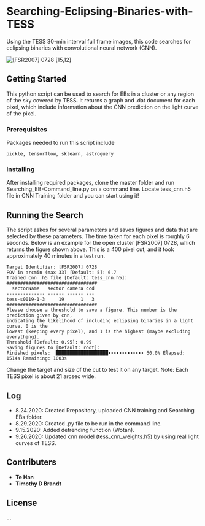 # Searching-Eclipsing-Binaries-with-TESS
Using the TESS 30-min interval full frame images, this code searches for eclipsing binaries with convolutional neural network (CNN). 

<!--  -->
![[FSR2007] 0728 [15,12]](https://user-images.githubusercontent.com/49893001/91675214-6b366900-eaf0-11ea-95d2-8bb495d4a47f.png)

## Getting Started

This python script can be used to search for EBs in a cluster or any region of the sky covered by TESS. It returns a graph and .dat document for each pixel, which include information about the CNN prediction on the light curve of the pixel. 

### Prerequisites

Packages needed to run this script include
```
pickle, tensorflow, sklearn, astroquery
```

### Installing
After installing required packages, clone the master folder and run Searching_EB-Command_line.py on a command line. Locate tess_cnn.h5 file in CNN Training folder and you can start using it!

## Running the Search
The script askes for several parameters and saves figures and data that are selected by these parameters. The time taken for each pixel is roughly 6 seconds. Below is an example for the open cluster [FSR2007] 0728, which returns the figure shown above. This is a 400 pixel cut, and it took approximately 40 minutes in a test run. 

```
Target Identifier: [FSR2007] 0728
FOV in arcmin (max 33) [Default: 5]: 6.7
Trained cnn .h5 file [Default: tess_cnn.h5]:
#################################
  sectorName   sector camera ccd
-------------- ------ ------ ---
tess-s0019-1-3     19      1   3
#################################
Please choose a threshold to save a figure. This number is the prediction given by cnn, 
indicating the likelihood of including eclipsing binaries in a light curve. 0 is the 
lowest (keeping every pixel), and 1 is the highest (maybe excluding everything).
Threshold [Default: 0.95]: 0.99
Saving figures to [Default: root]:
Finished pixels:  ███████████████████∙∙∙∙∙∙∙∙∙∙∙∙∙ 60.0% Elapsed: 1514s Remaining: 1003s
```
Change the target and size of the cut to test it on any target. Note: Each TESS pixel is about 21 arcsec wide.

## Log
* 8.24.2020: Created Rrepository, uploaded CNN training and Searching EBs folder.
* 8.29.2020: Created .py file to be run in the command line.
* 9.15.2020: Added detrending function (Wotan).
* 9.26.2020: Updated cnn model (tess_cnn_weights.h5) by using real light curves of TESS.

## Contributers

* **Te Han** 
* **Timothy D Brandt** 

## License
 ...
